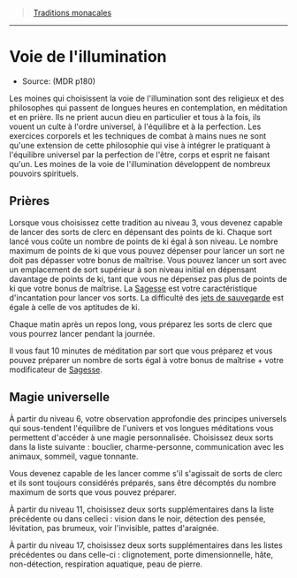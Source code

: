
<!--SubClassItem-->

> <!--ParentNameLink-->[Traditions monacales](monk_hd.md#traditions-monacales)<!--/ParentNameLink-->

---

# <!--Name-->Voie de l'illumination<!--/Name-->

- Source: <!--Source-->(MDR p180)<!--/Source-->

Les moines qui choisissent la voie de l'illumination sont des religieux et des philosophes qui passent de longues heures en contemplation, en méditation et en prière. Ils ne prient aucun dieu en particulier et tous à la fois, ils vouent un culte à l'ordre universel, à l'équilibre et à la perfection. Les exercices corporels et les techniques de combat à mains nues ne sont qu'une extension de cette philosophie qui vise à intégrer le pratiquant à l'équilibre universel par la perfection de l'être, corps et esprit ne faisant qu'un. Les moines de la voie de l'illumination développent de nombreux pouvoirs spirituels.

<!--GenericItem-->

## <!--Name-->Prières<!--/Name-->

Lorsque vous choisissez cette tradition au niveau 3, vous devenez capable de lancer des sorts de clerc en dépensant des points de ki. Chaque sort lancé vous coûte un nombre de points de ki égal à son niveau. Le nombre maximum de points de ki que vous pouvez dépenser pour lancer un sort ne doit pas dépasser votre bonus de maîtrise. Vous pouvez lancer un sort avec un emplacement de sort supérieur à son niveau initial en dépensant davantage de points de ki, tant que vous ne dépensez pas plus de points de ki que votre bonus de maîtrise. La [Sagesse] est votre caractéristique d'incantation pour lancer vos sorts. La difficulté des [jets de sauvegarde] est égale à celle de vos aptitudes de ki.

Chaque matin après un repos long, vous préparez les sorts de clerc que vous pourrez lancer pendant la journée.

Il vous faut 10 minutes de méditation par sort que vous préparez et vous pouvez préparer un nombre de sorts égal à votre bonus de maîtrise + votre modificateur de [Sagesse].

<!--/GenericItem-->

<!--GenericItem-->

## <!--Name-->Magie universelle<!--/Name-->

À partir du niveau 6, votre observation approfondie des principes universels qui sous-tendent l'équilibre de l'univers et vos longues méditations vous permettent d'accéder à une magie personnalisée. Choisissez deux sorts dans la liste suivante : bouclier, charme-personne, communication avec les animaux, sommeil, vague tonnante.

Vous devenez capable de les lancer comme s'il s'agissait de sorts de clerc et ils sont toujours considérés préparés, sans être décomptés du nombre maximum de sorts que vous pouvez préparer.

À partir du niveau 11, choisissez deux sorts supplémentaires dans la liste précédente ou dans celleci : vision dans le noir, détection des pensée, lévitation, pas brumeux, voir l'invisible, pattes d'araignée.

À partir du niveau 17, choisissez deux sorts supplémentaires dans les listes précédentes ou dans celle-ci : clignotement, porte dimensionnelle, hâte, non-détection, respiration aquatique, peau de pierre.

<!--/GenericItem-->

<!--/SubClassItem-->

[jets de sauvegarde]: abilities_hd.md#jets-de-sauvegarde

[Force]: abilities_strength_hd.md
[Dextérité]: abilities_dexterity_hd.md
[Constitution]: abilities_constitution_hd.md
[Intelligence]: abilities_intelligence_hd.md
[Sagesse]: abilities_wisdom_hd.md
[Charisme]: abilities_charisma_hd.md




